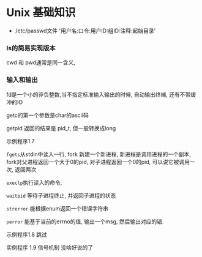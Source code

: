 # Unix 基础知识

- /etc/passwd文件
 '用户名:口令:用户ID:组ID:注释:起始目录'

### ls的简易实现版本
cwd 和 pwd通常是同一含义, 

### 输入和输出

fd是一个小的非负整数,当不指定标准输入输出的时候, 自动输出终端, 还有不带缓冲的IO

getc的第一个参数是char的ascii码

getpid 返回的结果是 pid_t, 但一般转换成long

示例程序1.7

`fgets`从stdin中读入一行, fork 新建一个新进程, 新进程是调用进程的一个副本, fork对父进程返回一个大于0的pid, 对子进程返回一个0的pid, 可以说它被调用一次, 返回两次

`execlp`执行读入的命令, 

`waitpid` 等待子进程终止, 并返回子进程的状态

`strerror` 能根据enum返回一个错误字符串

`perror` 能基于当前的errno的值, 输出一个msg, 然后输出对应的错.

示例程序1.8 跳过

实例程序 1.9 信号机制 没啥好说的了